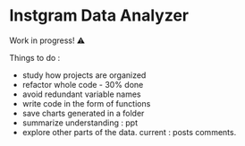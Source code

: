 # Instgram Data Analyzer
Work in progress! ⚠️

Things to do :
- study how projects are organized
- refactor whole code - 30% done
- avoid redundant variable names
- write code in the form of functions
- save charts generated in a folder
- summarize understanding : ppt
- explore other parts of the data. current : posts comments.